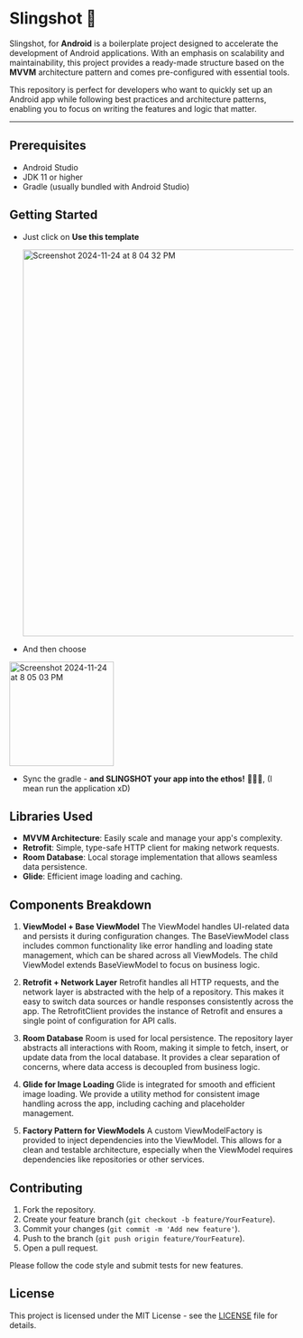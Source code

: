 # Slingshot 🚀 

Slingshot, for **Android** is a boilerplate project designed to accelerate the development of Android applications. With an emphasis on scalability and maintainability, this project provides a ready-made structure based on the **MVVM** architecture pattern and comes pre-configured with essential tools.

This repository is perfect for developers who want to quickly set up an Android app while following best practices and architecture patterns, enabling you to focus on writing the features and logic that matter.

---

## Prerequisites
- Android Studio 
- JDK 11 or higher
- Gradle (usually bundled with Android Studio)

## Getting Started
- Just click on **Use this template**
  
  <img width="686" alt="Screenshot 2024-11-24 at 8 04 32 PM" src="https://github.com/user-attachments/assets/1ac174f2-64d9-4d66-b9a8-c01db01aa849">
- And then choose
<img width="185" alt="Screenshot 2024-11-24 at 8 05 03 PM" src="https://github.com/user-attachments/assets/67a9e934-1184-419d-9d22-4040e2fbdc8e">

- Sync the gradle - **and SLINGSHOT your app into the ethos!** 🚀🚀🚀, (I mean run the application xD)


## Libraries Used

- **MVVM Architecture**: Easily scale and manage your app's complexity.
- **Retrofit**: Simple, type-safe HTTP client for making network requests.
- **Room Database**: Local storage implementation that allows seamless data persistence.
- **Glide**: Efficient image loading and caching.

## Components Breakdown
1. **ViewModel + Base ViewModel**
   The ViewModel handles UI-related data and persists it during configuration changes. The BaseViewModel class includes common functionality like error handling and loading state management, which can be shared across all ViewModels. The child ViewModel extends BaseViewModel to focus on business logic.

2. **Retrofit + Network Layer**
   Retrofit handles all HTTP requests, and the network layer is abstracted with the help of a repository. This makes it easy to switch data sources or handle responses consistently across the app. The RetrofitClient provides the instance of Retrofit and ensures a single point of configuration for API calls.

3. **Room Database**
   Room is used for local persistence. The repository layer abstracts all interactions with Room, making it simple to fetch, insert, or update data from the local database. It provides a clear separation of concerns, where data access is decoupled from business logic.

4. **Glide for Image Loading**
   Glide is integrated for smooth and efficient image loading. We provide a utility method for consistent image handling across the app, including caching and placeholder management.

5. **Factory Pattern for ViewModels**
   A custom ViewModelFactory is provided to inject dependencies into the ViewModel. This allows for a clean and testable architecture, especially when the ViewModel requires dependencies like repositories or other services.



## Contributing
1. Fork the repository.
2. Create your feature branch (`git checkout -b feature/YourFeature`).
3. Commit your changes (`git commit -m 'Add new feature'`).
4. Push to the branch (`git push origin feature/YourFeature`).
5. Open a pull request.

Please follow the code style and submit tests for new features.

## License
This project is licensed under the MIT License - see the [LICENSE](./LICENSE) file for details.


